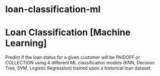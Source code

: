 # loan-classification-ml
# Loan Classification [Machine Learning]
Predict if the loan status for a given customer will be PAIDOFF or COLLECTION using 4 different ML classification models (KNN, Decision Tree, SVM, Logistic Regression) trained upon a historical loan dataset.
